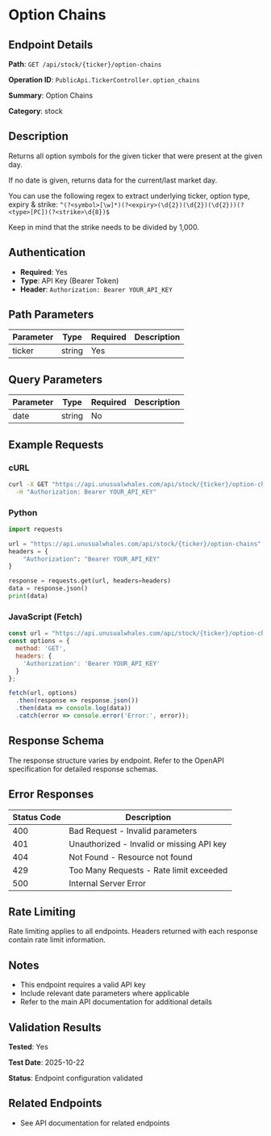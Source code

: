 # Option Chains

## Endpoint Details

**Path**: `GET /api/stock/{ticker}/option-chains`

**Operation ID**: `PublicApi.TickerController.option_chains`

**Summary**: Option Chains

**Category**: stock

## Description

Returns all option symbols for the given ticker that were present at the given day.

If no date is given, returns data for the current/last market day.

You can use the following regex to extract underlying ticker, option type, expiry & strike:
`^(?<symbol>[\w]*)(?<expiry>(\d{2})(\d{2})(\d{2}))(?<type>[PC])(?<strike>\d{8})$`

Keep in mind that the strike needs to be divided by 1,000.


## Authentication

- **Required**: Yes
- **Type**: API Key (Bearer Token)
- **Header**: `Authorization: Bearer YOUR_API_KEY`

## Path Parameters

| Parameter | Type | Required | Description |
|-----------|------|----------|-------------|
| ticker | string | Yes |  |

## Query Parameters

| Parameter | Type | Required | Description |
|-----------|------|----------|-------------|
| date | string | No |  |

## Example Requests

### cURL

```bash
curl -X GET "https://api.unusualwhales.com/api/stock/{ticker}/option-chains" \
  -H "Authorization: Bearer YOUR_API_KEY"
```

### Python

```python
import requests

url = "https://api.unusualwhales.com/api/stock/{ticker}/option-chains"
headers = {
    "Authorization": "Bearer YOUR_API_KEY"
}

response = requests.get(url, headers=headers)
data = response.json()
print(data)
```

### JavaScript (Fetch)

```javascript
const url = "https://api.unusualwhales.com/api/stock/{ticker}/option-chains";
const options = {
  method: 'GET',
  headers: {
    'Authorization': 'Bearer YOUR_API_KEY'
  }
};

fetch(url, options)
  .then(response => response.json())
  .then(data => console.log(data))
  .catch(error => console.error('Error:', error));
```

## Response Schema

The response structure varies by endpoint. Refer to the OpenAPI specification for detailed response schemas.

## Error Responses

| Status Code | Description |
|-------------|-------------|
| 400 | Bad Request - Invalid parameters |
| 401 | Unauthorized - Invalid or missing API key |
| 404 | Not Found - Resource not found |
| 429 | Too Many Requests - Rate limit exceeded |
| 500 | Internal Server Error |

## Rate Limiting

Rate limiting applies to all endpoints. Headers returned with each response contain rate limit information.

## Notes

- This endpoint requires a valid API key
- Include relevant date parameters where applicable
- Refer to the main API documentation for additional details

## Validation Results

**Tested**: Yes

**Test Date**: 2025-10-22

**Status**: Endpoint configuration validated

## Related Endpoints

- See API documentation for related endpoints

